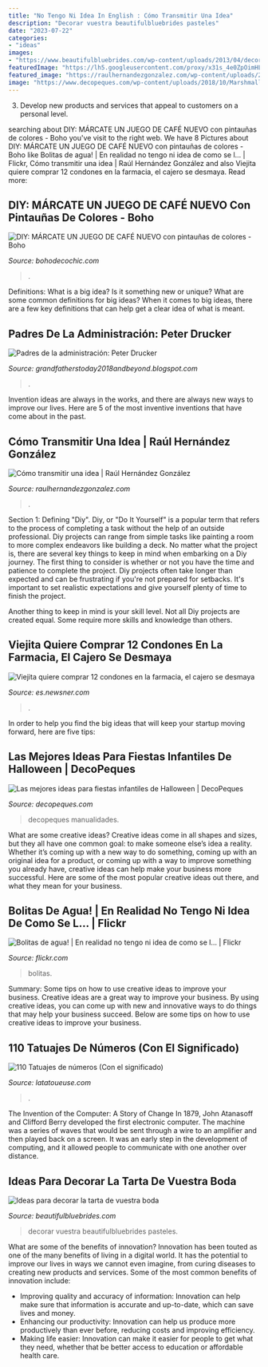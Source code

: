 ```yaml
---
title: "No Tengo Ni Idea In English : Cómo Transmitir Una Idea"
description: "Decorar vuestra beautifulbluebrides pasteles"
date: "2023-07-22"
categories:
- "ideas"
images:
- "https://www.beautifulbluebrides.com/wp-content/uploads/2013/04/decoracion-tartas-bodas-03.jpg"
featuredImage: "https://lh5.googleusercontent.com/proxy/x31s_4e0ZpOimHLzU7s3D2HWqZoth7xcheYU3bTOPJrCHSUVadBC6uQ5C8yQBv7KUsxUjEeFTEE0BXuCyv15F-AE1Us=w1200-h630-n-k-no-nu"
featured_image: "https://raulhernandezgonzalez.com/wp-content/uploads/2020/06/madetostick.jpg"
image: "https://www.decopeques.com/wp-content/uploads/2018/10/MarshmallowPops.jpg"
---
```



3. Develop new products and services that appeal to customers on a personal level.

	

		
searching about DIY: MÁRCATE UN JUEGO DE CAFÉ NUEVO con pintauñas de colores - Boho you've visit to the right web. We have 8 Pictures about DIY: MÁRCATE UN JUEGO DE CAFÉ NUEVO con pintauñas de colores - Boho like Bolitas de agua! | En realidad no tengo ni idea de como se l… | Flickr, Cómo transmitir una idea | Raúl Hernández González and also Viejita quiere comprar 12 condones en la farmacia, el cajero se desmaya. Read more:
		
    
## DIY: MÁRCATE UN JUEGO DE CAFÉ NUEVO Con Pintauñas De Colores - Boho

<img loading=lazy src="https://4.bp.blogspot.com/-abM7MYaUOrY/VsDywR9naZI/AAAAAAAArhU/nGf9JAfoXz4/s1600/taza5.jpg" onerror="this.onerror=null;this.src='https://tse1.mm.bing.net/th?id=OIP.uUL4ePhaN9a5E4TyC4mRagHaLH&amp;pid=15.1';" alt="DIY: MÁRCATE UN JUEGO DE CAFÉ NUEVO con pintauñas de colores - Boho">

_Source: bohodecochic.com_

>. 

	

Definitions: What is a big idea? Is it something new or unique? What are some common definitions for big ideas?
When it comes to big ideas, there are a few key definitions that can help get a clear idea of what is meant.

    
## Padres De La Administración: Peter Drucker

<img loading=lazy src="https://lh5.googleusercontent.com/proxy/x31s_4e0ZpOimHLzU7s3D2HWqZoth7xcheYU3bTOPJrCHSUVadBC6uQ5C8yQBv7KUsxUjEeFTEE0BXuCyv15F-AE1Us=w1200-h630-n-k-no-nu" onerror="this.onerror=null;this.src='https://tse1.mm.bing.net/th?id=OIP.FDxXQaobmLqkE96ONx6GjwHaFj&amp;pid=15.1';" alt="Padres de la administración: Peter Drucker">

_Source: grandfatherstoday2018andbeyond.blogspot.com_

>. 

	

Invention ideas are always in the works, and there are always new ways to improve our lives. Here are 5 of the most inventive inventions that have come about in the past.

    
## Cómo Transmitir Una Idea | Raúl Hernández González

<img loading=lazy src="https://raulhernandezgonzalez.com/wp-content/uploads/2020/06/madetostick.jpg" onerror="this.onerror=null;this.src='https://tse2.mm.bing.net/th?id=OIP.07_ezEinam0Tnzy2JuGMKQHaFF&amp;pid=15.1';" alt="Cómo transmitir una idea | Raúl Hernández González">

_Source: raulhernandezgonzalez.com_

>. 

	

Section 1: Defining "Diy".
Diy, or "Do It Yourself" is a popular term that refers to the process of completing a task without the help of an outside professional. Diy projects can range from simple tasks like painting a room to more complex endeavors like building a deck. No matter what the project is, there are several key things to keep in mind when embarking on a Diy journey.
The first thing to consider is whether or not you have the time and patience to complete the project. Diy projects often take longer than expected and can be frustrating if you're not prepared for setbacks. It's important to set realistic expectations and give yourself plenty of time to finish the project.

Another thing to keep in mind is your skill level. Not all Diy projects are created equal. Some require more skills and knowledge than others.

    
## Viejita Quiere Comprar 12 Condones En La Farmacia, El Cajero Se Desmaya

<img loading=lazy src="https://cdn.ebs.newsner.com/wp-content/uploads/sites/10/2017/09/kondom1.jpg" onerror="this.onerror=null;this.src='https://tse3.mm.bing.net/th?id=OIP.Zl9bDoIxyp5MEtlwbkKNSgHaD4&amp;pid=15.1';" alt="Viejita quiere comprar 12 condones en la farmacia, el cajero se desmaya">

_Source: es.newsner.com_

>. 

	

In order to help you find the big ideas that will keep your startup moving forward, here are five tips: 

    
## Las Mejores Ideas Para Fiestas Infantiles De Halloween | DecoPeques

<img loading=lazy src="https://www.decopeques.com/wp-content/uploads/2018/10/MarshmallowPops.jpg" onerror="this.onerror=null;this.src='https://tse4.mm.bing.net/th?id=OIP.IIYkEmxAsQPhAoYGBilOmwHaLG&amp;pid=15.1';" alt="Las mejores ideas para fiestas infantiles de Halloween | DecoPeques">

_Source: decopeques.com_

>decopeques manualidades. 

	

What are some creative ideas?
Creative ideas come in all shapes and sizes, but they all have one common goal: to make someone else’s idea a reality. Whether it’s coming up with a new way to do something, coming up with an original idea for a product, or coming up with a way to improve something you already have, creative ideas can help make your business more successful. Here are some of the most popular creative ideas out there, and what they mean for your business.

    
## Bolitas De Agua! | En Realidad No Tengo Ni Idea De Como Se L… | Flickr

<img loading=lazy src="https://live.staticflickr.com/3003/2865559997_7f7d9a33e3_b.jpg" onerror="this.onerror=null;this.src='https://tse3.mm.bing.net/th?id=OIP.DOV4hqFT2iEQRRYzyGxtkwHaFp&amp;pid=15.1';" alt="Bolitas de agua! | En realidad no tengo ni idea de como se l… | Flickr">

_Source: flickr.com_

>bolitas. 

	

Summary: Some tips on how to use creative ideas to improve your business.
Creative ideas are a great way to improve your business. By using creative ideas, you can come up with new and innovative ways to do things that may help your business succeed. Below are some tips on how to use creative ideas to improve your business.

    
## 110 Tatuajes De Números (Con El Significado)

<img loading=lazy src="https://latatoueuse.com/es/images/october2/tatuaje-numeros-116.jpg" onerror="this.onerror=null;this.src='https://tse2.mm.bing.net/th?id=OIP.buzzNzcRmLrZ-x1cWpe-9AHaHa&amp;pid=15.1';" alt="110 Tatuajes de números (Con el significado)">

_Source: latatoueuse.com_

>. 

	

The Invention of the Computer: A Story of Change
In 1879, John Atanasoff and Clifford Berry developed the first electronic computer. The machine was a series of waves that would be sent through a wire to an amplifier and then played back on a screen. It was an early step in the development of computing, and it allowed people to communicate with one another over distance.

    
## Ideas Para Decorar La Tarta De Vuestra Boda

<img loading=lazy src="https://www.beautifulbluebrides.com/wp-content/uploads/2013/04/decoracion-tartas-bodas-03.jpg" onerror="this.onerror=null;this.src='https://tse1.mm.bing.net/th?id=OIP.OrJotMZ7tccx93NkLmJr5QHaTn&amp;pid=15.1';" alt="Ideas para decorar la tarta de vuestra boda">

_Source: beautifulbluebrides.com_

>decorar vuestra beautifulbluebrides pasteles. 

	

What are some of the benefits of innovation?
Innovation has been touted as one of the many benefits of living in a digital world. It has the potential to improve our lives in ways we cannot even imagine, from curing diseases to creating new products and services. Some of the most common benefits of innovation include: 
- Improving quality and accuracy of information: Innovation can help make sure that information is accurate and up-to-date, which can save lives and money. 
- Enhancing our productivity: Innovation can help us produce more productively than ever before, reducing costs and improving efficiency. 
- Making life easier: Innovation can make it easier for people to get what they need, whether that be better access to education or affordable health care.

